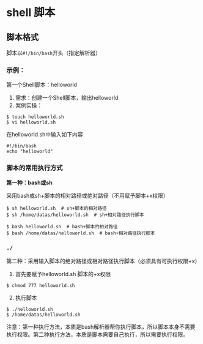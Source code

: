 # shell 脚本
## 脚本格式
脚本以`#!/bin/bash`开头（指定解析器）
### 示例：
第一个Shell脚本：helloworld
1. 需求：创建一个Shell脚本，输出helloworld
2. 案例实操：
```
$ touch helloworld.sh
$ vi helloworld.sh
```
在helloworld.sh中输入如下内容
```
#!/bin/bash
echo "helloworld"
```
### 脚本的常用执行方式

**第一种：bash或sh**

采用bash或sh+脚本的相对路径或绝对路径（不用赋予脚本+x权限）
```
$ sh helloworld.sh  # sh+脚本的相对路径
$ sh /home/datas/helloworld.sh  # sh+相对路径执行脚本

$ bash helloworld.sh  # bash+脚本的相对路径
$ bash /home/datas/helloworld.sh  # bash+相对路径执行脚本
```
### `./`	
第二种：采用输入脚本的绝对路径或相对路径执行脚本（必须具有可执行权限+x）
1. 首先要赋予helloworld.sh 脚本的+x权限
```
$ chmod 777 helloworld.sh
```
2. 执行脚本
```
$ ./helloworld.sh 
$ /home/datas/helloworld.sh 
```
注意：第一种执行方法，本质是bash解析器帮你执行脚本，所以脚本本身不需要执行权限。第二种执行方法，本质是脚本需要自己执行，所以需要执行权限。
